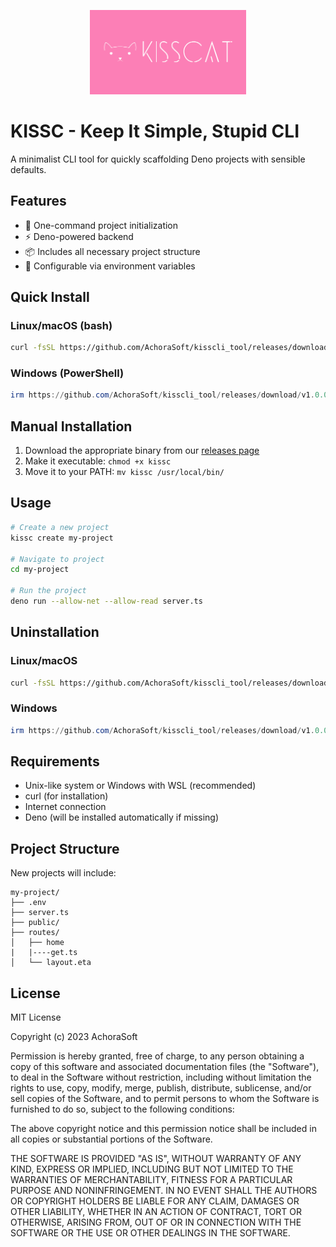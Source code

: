 <p align="center">
<img src="https://github.com/AchoraSoft/kissc.at/raw/master/logo.png" alt="KISSC Logo" width="250"/>
</p>

# KISSC - Keep It Simple, Stupid CLI

A minimalist CLI tool for quickly scaffolding Deno projects with sensible defaults.

## Features

- 🚀 One-command project initialization
- ⚡ Deno-powered backend
- 📦 Includes all necessary project structure
- 🔧 Configurable via environment variables

## Quick Install

### Linux/macOS (bash)

```bash
curl -fsSL https://github.com/AchoraSoft/kisscli_tool/releases/download/v1.0.0/install.sh | sh
```

### Windows (PowerShell)

```powershell
irm https://github.com/AchoraSoft/kisscli_tool/releases/download/v1.0.0/install.ps1 | iex
```

## Manual Installation

1. Download the appropriate binary from our [releases page](https://github.com/AchoraSoft/kisscli_tool/releases)
2. Make it executable: `chmod +x kissc`
3. Move it to your PATH: `mv kissc /usr/local/bin/`

## Usage

```bash
# Create a new project
kissc create my-project

# Navigate to project
cd my-project

# Run the project
deno run --allow-net --allow-read server.ts
```

## Uninstallation

### Linux/macOS

```bash
curl -fsSL https://github.com/AchoraSoft/kisscli_tool/releases/download/v1.0.0/uninstall.sh | sh
```

### Windows

```powershell
irm https://github.com/AchoraSoft/kisscli_tool/releases/download/v1.0.0/uninstall.ps1 | iex
```

## Requirements

- Unix-like system or Windows with WSL (recommended)
- curl (for installation)
- Internet connection
- Deno (will be installed automatically if missing)

## Project Structure

New projects will include:

```
my-project/
├── .env
├── server.ts
├── public/
├── routes/
│   ├── home
|   |----get.ts
│   └── layout.eta
```

## License

MIT License

Copyright (c) 2023 AchoraSoft

Permission is hereby granted, free of charge, to any person obtaining a copy
of this software and associated documentation files (the "Software"), to deal
in the Software without restriction, including without limitation the rights
to use, copy, modify, merge, publish, distribute, sublicense, and/or sell
copies of the Software, and to permit persons to whom the Software is
furnished to do so, subject to the following conditions:

The above copyright notice and this permission notice shall be included in all
copies or substantial portions of the Software.

THE SOFTWARE IS PROVIDED "AS IS", WITHOUT WARRANTY OF ANY KIND, EXPRESS OR
IMPLIED, INCLUDING BUT NOT LIMITED TO THE WARRANTIES OF MERCHANTABILITY,
FITNESS FOR A PARTICULAR PURPOSE AND NONINFRINGEMENT. IN NO EVENT SHALL THE
AUTHORS OR COPYRIGHT HOLDERS BE LIABLE FOR ANY CLAIM, DAMAGES OR OTHER
LIABILITY, WHETHER IN AN ACTION OF CONTRACT, TORT OR OTHERWISE, ARISING FROM,
OUT OF OR IN CONNECTION WITH THE SOFTWARE OR THE USE OR OTHER DEALINGS IN THE
SOFTWARE.
